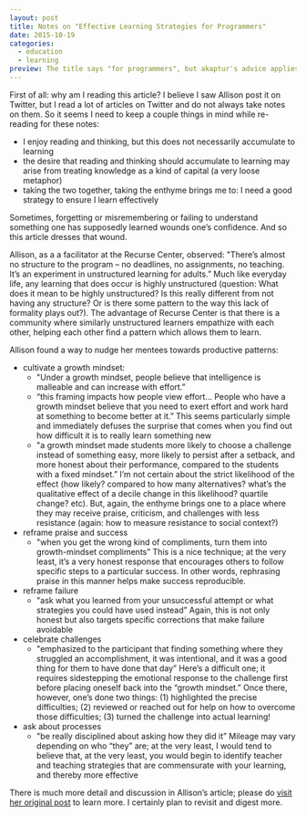 ```yaml
---
layout: post
title: Notes on "Effective Learning Strategies for Programmers"
date: 2015-10-19
categories:
  - education
  - learning
preview: The title says "for programmers", but akaptur's advice applies to any human trying to learn a new topic or skill
---
```


First of all: why am I reading this article? I believe I saw Allison post it on Twitter, but I read a lot of articles on Twitter and do not always take notes on them. So it seems I need to keep a couple things in mind while re-reading for these notes:

- I enjoy reading and thinking, but this does not necessarily accumulate to learning
- the desire that reading and thinking should accumulate to learning may arise from treating knowledge as a kind of capital (a very loose metaphor)
- taking the two together, taking the enthyme brings me to: I need a good strategy to ensure I learn effectively

Sometimes, forgetting or misremembering or failing to understand something one has supposedly learned wounds one’s confidence. And so this article dresses that wound.

Allison, as a a facilitator at the Recurse Center, observed: "There’s almost no structure to the program – no deadlines, no assignments, no teaching. It’s an experiment in unstructured learning for adults.” Much like everyday life, any learning that does occur is highly unstructured (question: What does it mean to be highly unstructured? Is this really different from not having any structure? Or is there some pattern to the way this lack of formality plays out?). The advantage of Recurse Center is that there is a community where similarly unstructured learners empathize with each other, helping each other find a pattern which allows them to learn.

Allison found a way to nudge her mentees towards productive patterns:

- cultivate a growth mindset:
    - "Under a growth mindset, people believe that intelligence is malleable and can increase with effort.”
    - “this framing impacts how people view effort… People who have a growth mindset believe that you need to exert effort and work hard at something to become better at it.” This seems particularly simple and immediately defuses the surprise that comes when you find out how difficult it is to really learn something new
    - "a growth mindset made students more likely to choose a challenge instead of something easy, more likely to persist after a setback, and more honest about their performance, compared to the students with a fixed mindset.” I’m not certain about the strict likelihood of the effect (how likely? compared to how many alternatives? what’s the qualitative effect of a decile change in this likelihood? quartile change? etc). But, again, the enthyme brings one to a place where they may receive praise, criticism, and challenges with less resistance (again: how to measure resistance to social context?)
- reframe praise and success
    - "when you get the wrong kind of compliments, turn them into growth-mindset compliments” This is a nice technique; at the very least, it’s a very honest response that encourages others to follow specific steps to a particular success. In other words, rephrasing praise in this manner helps make success reproducible.
- reframe failure
    - "ask what you learned from your unsuccessful attempt or what strategies you could have used instead” Again, this is not only honest but also targets specific corrections that make failure avoidable
- celebrate challenges
    - "emphasized to the participant that finding something where they struggled an accomplishment, it was intentional, and it was a good thing for them to have done that day” Here’s a difficult one; it requires sidestepping the emotional response to the challenge first before placing oneself back into the “growth mindset.” Once there, however, one’s done two things: (1) highlighted the precise difficulties; (2) reviewed or reached out for help on how to overcome those difficulties; (3) turned the challenge into actual learning!
- ask about processes
    - "be really disciplined about asking how they did it” Mileage may vary depending on who “they” are; at the very least, I would tend to believe that, at the very least, you would begin to identify teacher and teaching strategies that are commensurate with your learning, and thereby more effective

There is much more detail and discussion in Allison’s article; please do [visit her original post](http://akaptur.com/blog/2015/10/10/effective-learning-strategies-for-programmers/) to learn more. I certainly plan to revisit and digest more.

